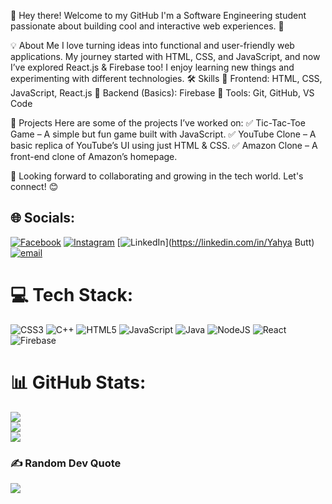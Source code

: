 👋 Hey there! Welcome to my GitHub
I'm a Software Engineering student passionate about building cool and interactive web experiences. 🚀

💡 About Me
I love turning ideas into functional and user-friendly web applications.
My journey started with HTML, CSS, and JavaScript, and now I’ve explored React.js & Firebase too!
I enjoy learning new things and experimenting with different technologies.
🛠️ Skills
🔹 Frontend: HTML, CSS, JavaScript, React.js
🔹 Backend (Basics): Firebase
🔹 Tools: Git, GitHub, VS Code

🚀 Projects
Here are some of the projects I’ve worked on:
✅ Tic-Tac-Toe Game – A simple but fun game built with JavaScript.
✅ YouTube Clone – A basic replica of YouTube’s UI using just HTML & CSS.
✅ Amazon Clone – A front-end clone of Amazon’s homepage.

📌 Looking forward to collaborating and growing in the tech world. Let's connect! 😊



## 🌐 Socials:
[![Facebook](https://img.shields.io/badge/Facebook-%231877F2.svg?logo=Facebook&logoColor=white)](https://www.facebook.com/share/1A4ZuGougu/) [![Instagram](https://img.shields.io/badge/Instagram-%23E4405F.svg?logo=Instagram&logoColor=white)](https://instagram.com/yahya_butt.0) [![LinkedIn](https://img.shields.io/badge/LinkedIn-%230077B5.svg?logo=linkedin&logoColor=white)](https://linkedin.com/in/Yahya Butt) [![email](https://img.shields.io/badge/Email-D14836?logo=gmail&logoColor=white)](mailto:yahyashafiq309@gmail.com) 

# 💻 Tech Stack:
![CSS3](https://img.shields.io/badge/css3-%231572B6.svg?style=for-the-badge&logo=css3&logoColor=white) ![C++](https://img.shields.io/badge/c++-%2300599C.svg?style=for-the-badge&logo=c%2B%2B&logoColor=white) ![HTML5](https://img.shields.io/badge/html5-%23E34F26.svg?style=for-the-badge&logo=html5&logoColor=white) ![JavaScript](https://img.shields.io/badge/javascript-%23323330.svg?style=for-the-badge&logo=javascript&logoColor=%23F7DF1E) ![Java](https://img.shields.io/badge/java-%23ED8B00.svg?style=for-the-badge&logo=openjdk&logoColor=white) ![NodeJS](https://img.shields.io/badge/node.js-6DA55F?style=for-the-badge&logo=node.js&logoColor=white) ![React](https://img.shields.io/badge/react-%2320232a.svg?style=for-the-badge&logo=react&logoColor=%2361DAFB) ![Firebase](https://img.shields.io/badge/firebase-%23039BE5.svg?style=for-the-badge&logo=firebase)
# 📊 GitHub Stats:
![](https://github-readme-stats.vercel.app/api?username=Engr-Yahya&theme=merko&hide_border=false&include_all_commits=false&count_private=false)<br/>
![](https://nirzak-streak-stats.vercel.app/?user=Engr-Yahya&theme=merko&hide_border=false)<br/>
![](https://github-readme-stats.vercel.app/api/top-langs/?username=Engr-Yahya&theme=merko&hide_border=false&include_all_commits=false&count_private=false&layout=compact)

### ✍️ Random Dev Quote
![](https://quotes-github-readme.vercel.app/api?type=horizontal&theme=radical)

<!-- Proudly created with GPRM ( https://gprm.itsvg.in ) -->
